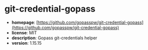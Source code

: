 # git-credential-gopass

- **homepage**: [https://github.com/gopasspw/git-credential-gopass](https://github.com/gopasspw/git-credential-gopass)
- **license**: MIT
- **description**: Gopass git-credentials helper
- **version**: 1.15.15

